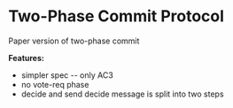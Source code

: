 # Two-Phase Commit Protocol

Paper version of two-phase commit

**Features:**

* simpler spec -- only AC3
* no vote-req phase
* decide and send decide message is split into two steps
